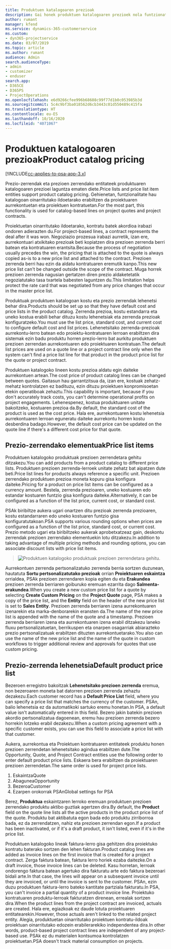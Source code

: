 ```yaml
---
title: Produktuen katalogoaren prezioak
description: Gai honek produktuen katalogoaren prezioek nola funtzionatzen duten informazioa eskaintzen du Dynamics 365 Project Service Automation-en (PSA).
author: rumant
manager: kfend
ms.service: dynamics-365-customerservice
ms.custom:
- dyn365-projectservice
ms.date: 03/07/2019
ms.topic: article
ms.author: rumant
audience: Admin
search.audienceType:
- admin
- customizer
- enduser
search.app:
- D365CE
- D365PS
- ProjectOperations
ms.openlocfilehash: e6d9266cfee996b68608c99f77d1b0c053985b3d
ms.sourcegitcommit: 5c4c9bf3ba018562d6cb3443c01d550489c415fa
ms.translationtype: HT
ms.contentlocale: eu-ES
ms.lasthandoff: 10/16/2020
ms.locfileid: "4071067"
---
```

# <a name="product-catalog-pricing"></a><span data-ttu-id="2d168-103">Produktuen katalogoaren prezioak</span><span class="sxs-lookup"><span data-stu-id="2d168-103">Product catalog pricing</span></span> 

[!INCLUDE[cc-applies-to-psa-app-3.x](../includes/cc-applies-to-psa-app-3x.md)]


<span data-ttu-id="2d168-104">Prezio-zerrendak eta prezioen zerrendako entitateek produktuaren katalogoaren prezioei laguntza ematen diete.</span><span class="sxs-lookup"><span data-stu-id="2d168-104">Price lists and price list item entities support product catalog pricing.</span></span> <span data-ttu-id="2d168-105">Gehienetan, funtzionalitate hau katalogoan oinarritutako ildoetarako erabiltzen da proiektuaren aurrekontuetan eta proiektuen kontratuetan.</span><span class="sxs-lookup"><span data-stu-id="2d168-105">For the most part, this functionality is used for catalog-based lines on project quotes and project contracts.</span></span>

<span data-ttu-id="2d168-106">Proiektuetan oinarritutako ildoetarako, kontratu batek akordioa irabazi ondoren adierazten du.</span><span class="sxs-lookup"><span data-stu-id="2d168-106">For project-based lines, a contract represents the deal after it was won.</span></span> <span data-ttu-id="2d168-107">Negoziazio prozesua irabazi aurretik, izan ere, aurrekontuari atxikitako prezioak beti kopiatzen dira prezioen zerrenda berri batean eta kontratuaren erantsita.</span><span class="sxs-lookup"><span data-stu-id="2d168-107">Because the process of negotiation usually precedes the win, the pricing that is attached to the quote is always copied as-is to a new price list and attached to the contract.</span></span> <span data-ttu-id="2d168-108">Prezioen zerrenda berri hau ezin da aldatu kontratuaren eremutik kanpo.</span><span class="sxs-lookup"><span data-stu-id="2d168-108">This new price list can't be changed outside the scope of the contract.</span></span> <span data-ttu-id="2d168-109">Muga horrek prezioen zerrenda nagusian gertatzen diren prezio aldaketetatik negoziatutako tasa txartela babesten laguntzen du.</span><span class="sxs-lookup"><span data-stu-id="2d168-109">This limitation helps protect the rate card that was negotiated from any price changes that occur in the master price list.</span></span>

<span data-ttu-id="2d168-110">Produktuak produktuen katalogoan kostu eta prezio zerrendak lehenetsi behar dira.</span><span class="sxs-lookup"><span data-stu-id="2d168-110">Products should be set up so that they have default cost and price lists in the product catalog.</span></span> <span data-ttu-id="2d168-111">Zerrenda prezioa, kostu estandarra eta uneko kostua erabili behar dituzu kostu lehenetsiak eta zerrenda prezioak konfiguratzeko.</span><span class="sxs-lookup"><span data-stu-id="2d168-111">You must use the list price, standard cost, and current cost to configure default cost and list prices.</span></span> <span data-ttu-id="2d168-112">Lehenetsitako zerrenda-prezioak aurrekontu-lerro batean edo proiektu-kontratuaren lerroan erabiltzen dira sistemak ezin badu produktu horren prezio-lerro bat aurkitu produktuen prezioen zerrendan aurrekontuaren edo proiektuaren kontratuan.</span><span class="sxs-lookup"><span data-stu-id="2d168-112">The default list prices are used on a quote line or a project contract line only when the system can't find a price list line for that product in the product price list for the quote or project contract.</span></span>

<span data-ttu-id="2d168-113">Produktuen katalogoko lineen kostu prezioa aldatu egin daiteke aurrekontuen artean.</span><span class="sxs-lookup"><span data-stu-id="2d168-113">The cost price of product catalog lines can be changed between quotes.</span></span> <span data-ttu-id="2d168-114">Gaitasun hau garrantzitsua da, izan ere, kostuak zehatz-mehatz kontrolatzen ez badituzu, ezin dituzu proiektuen konpromisoetan etekin operatiboak zehaztu.</span><span class="sxs-lookup"><span data-stu-id="2d168-114">This capability is important, because if you don't accurately track costs, you can't determine operational profits on project engagements.</span></span> <span data-ttu-id="2d168-115">Lehenespenez, kostua produktuaren unitate bakoitzeko, kostuaren prezioa da.</span><span class="sxs-lookup"><span data-stu-id="2d168-115">By default, the standard cost of the product is used as the cost price.</span></span> <span data-ttu-id="2d168-116">Hala ere, aurrekontuaren kostu lehenetsia aurrekontuaren lerroan eguneratu daiteke aurrekontu horren kostu desberdina badago.</span><span class="sxs-lookup"><span data-stu-id="2d168-116">However, the default cost price can be updated on the quote line if there's a different cost price for that quote.</span></span>

## <a name="price-list-items"></a><span data-ttu-id="2d168-117">Prezio-zerrendako elementuak</span><span class="sxs-lookup"><span data-stu-id="2d168-117">Price list items</span></span>

<span data-ttu-id="2d168-118">Produktuen katalogoko produktuak prezioen zerrendetara gehitu ditzakezu.</span><span class="sxs-lookup"><span data-stu-id="2d168-118">You can add products from a product catalog to different price lists.</span></span> <span data-ttu-id="2d168-119">Produktuen prezioen zerrenda-lerroek unitate zehatz bat aipatzen dute beti.</span><span class="sxs-lookup"><span data-stu-id="2d168-119">Price list lines for products always reference a specific unit.</span></span> <span data-ttu-id="2d168-120">Prezioen zerrendako produktuen prezioa moneta kopuru gisa konfigura daiteke.</span><span class="sxs-lookup"><span data-stu-id="2d168-120">Pricing for a product on price list items can be configured as a currency amount.</span></span> <span data-ttu-id="2d168-121">Bestela, zerrenda prezioaren, uneko kostuaren edo estandar kostuaren funtzio gisa konfigura daiteke.</span><span class="sxs-lookup"><span data-stu-id="2d168-121">Alternatively, it can be configured as a function of the list price, current cost, or standard cost.</span></span>

<span data-ttu-id="2d168-122">PSAk biribiltze aukera ugari onartzen ditu prezioak zerrenda prezioaren, kostu estandarraren edo uneko kostuaren funtzio gisa konfiguratutakoan.</span><span class="sxs-lookup"><span data-stu-id="2d168-122">PSA supports various rounding options when prices are configured as a function of the list price, standard cost, or current cost.</span></span> <span data-ttu-id="2d168-123">Prezio metodo ugari eta biribiltzeko aukerak aprobetxatzeaz gain, deskontu zerrendak prezioen zerrendako elementuekin lotu ditzakezu.</span><span class="sxs-lookup"><span data-stu-id="2d168-123">In addition to taking advantage of multiple pricing methods and rounding options, you can associate discount lists with price list items.</span></span> 

> ![Produktuen katalogoko produktuak prezioen zerrendetara gehitu.](media/basic-guide-16.png)

<span data-ttu-id="2d168-125">Aurrekontuen zerrenda pertsonalizatuko zerrenda berria sortzen duzunean, hautatuta **Sortu pertsonalizatutako prezioak** orrian **Proiektuaren eskaintza** orrialdea, PSAk prezioen zerrendaren kopia egiten du eta **Erakundea** prezioen zerrenda berriaren goiburuko eremuan ezarrita dago **Salmenta-erakundea**.</span><span class="sxs-lookup"><span data-stu-id="2d168-125">When you create a new custom price list for a quote by selecting **Create Custom Pricing** on the **Project Quote** page, PSA makes a copy of the price list, and the **Entity** field on the header of the new price list is set to **Sales Entity**.</span></span> <span data-ttu-id="2d168-126">Prezioen zerrenda berriaren izena aurrekontuaren izenarekin eta marka-denborarekin eransten da.</span><span class="sxs-lookup"><span data-stu-id="2d168-126">The name of the new price list is appended with the name of the quote and a timestamp.</span></span> <span data-ttu-id="2d168-127">Prezioen zerrenda berriaren izena eta aurrekontuaren izena erabil ditzakezu laneko fluxu pertsonalizatuetan, berrikuspen eta onarpen osagarriak abiarazteko prezio pertsonalizatuak erabiltzen dituzten aurrekontuetarako.</span><span class="sxs-lookup"><span data-stu-id="2d168-127">You also can use the name of the new price list and the name of the quote in custom workflows to trigger additional review and approvals for quotes that use custom pricing.</span></span>

 
## <a name="default-product-price-list"></a><span data-ttu-id="2d168-128">Prezio-zerrenda lehenetsia</span><span class="sxs-lookup"><span data-stu-id="2d168-128">Default product price list</span></span>
<span data-ttu-id="2d168-129">Bezeroen erregistro bakoitzak **Lehenetsitako prezioen zerrenda** eremua, non bezeroaren moneta bat datorren prezioen zerrenda zehaztu dezakezu.</span><span class="sxs-lookup"><span data-stu-id="2d168-129">Each customer record has a **Default Price List** field, where you can specify a price list that matches the currency of the customer.</span></span> <span data-ttu-id="2d168-130">PSAn, balio lehenetsia ez da automatikoki sartuko eremu honetan.</span><span class="sxs-lookup"><span data-stu-id="2d168-130">In PSA, a default value isn't automatically entered in this field.</span></span> <span data-ttu-id="2d168-131">Bezero jakin batekin prezioen akordio pertsonalizatua dagoenean, eremu hau prezioen zerrenda bezero horrekin lotzeko erabil dezakezu.</span><span class="sxs-lookup"><span data-stu-id="2d168-131">When a custom pricing agreement with a specific customer exists, you can use this field to associate a price list with that customer.</span></span>

<span data-ttu-id="2d168-132">Aukera, aurrekontua eta Proiektuen kontratuaren entitateek produktu honen prezioen zerrendetan lehenetsitako agindua erabiltzen dute.</span><span class="sxs-lookup"><span data-stu-id="2d168-132">The Opportunity, Quote, and Project Contract entities use the following order to enter default product price lists.</span></span> <span data-ttu-id="2d168-133">Eskaera bera erabiltzen da proiektuaren prezioen zerrendetan.</span><span class="sxs-lookup"><span data-stu-id="2d168-133">The same order is used for project price lists.</span></span>

1.  <span data-ttu-id="2d168-134">Eskaintza</span><span class="sxs-lookup"><span data-stu-id="2d168-134">Quote</span></span>
2.  <span data-ttu-id="2d168-135">Abagunea</span><span class="sxs-lookup"><span data-stu-id="2d168-135">Opportunity</span></span>
3.  <span data-ttu-id="2d168-136">Bezeroa</span><span class="sxs-lookup"><span data-stu-id="2d168-136">Customer</span></span>
4.  <span data-ttu-id="2d168-137">Ezarpen orokorrak PSAn</span><span class="sxs-lookup"><span data-stu-id="2d168-137">Global settings for PSA</span></span>

<span data-ttu-id="2d168-138">Berez, **Produktua** eskaintzaren lerroko eremuan produktuen prezioen zerrendako produktu aktibo guztiak agertzen dira.</span><span class="sxs-lookup"><span data-stu-id="2d168-138">By default, the **Product** field on the quote line lists all the active products in the product price list of the quote.</span></span> <span data-ttu-id="2d168-139">Produktu bat aktibatuta egon bada edo produktu zirriborroa bada, ez da zerrendatzen, nahiz eta prezioen zerrendan egon.</span><span class="sxs-lookup"><span data-stu-id="2d168-139">If a product has been inactivated, or if it's a draft product, it isn't listed, even if it's in the price list.</span></span> 

<span data-ttu-id="2d168-140">Produktuen katalogoko lineak faktura-lerro gisa gehitzen dira proiektuko kontratu baterako sortzen den lehen fakturan.</span><span class="sxs-lookup"><span data-stu-id="2d168-140">Product catalog lines are added as invoice lines on the first invoice that is created for a project contract.</span></span> <span data-ttu-id="2d168-141">Zerga faktura batean, faktura lerro horiek ezaba daitezke.</span><span class="sxs-lookup"><span data-stu-id="2d168-141">On a draft invoice, those invoice lines can be deleted.</span></span> <span data-ttu-id="2d168-142">Kasu horretan, lerroak ondorengo faktura batean agertuko dira fakturatu arte edo faktura bezeroari bidali arte.</span><span class="sxs-lookup"><span data-stu-id="2d168-142">In that case, the lines will appear on a subsequent invoice until they are invoiced, or until the invoice is sent to the customer.</span></span> <span data-ttu-id="2d168-143">PSAn, ezin duzu produktuen faktura-lerro bateko kantitate partziala fakturatu.</span><span class="sxs-lookup"><span data-stu-id="2d168-143">In PSA, you can't invoice a partial quantity of a product invoice line.</span></span> <span data-ttu-id="2d168-144">Proiektuko kontratuaren produktu-lerroak fakturatzen direnean, errealak sortzen dira.</span><span class="sxs-lookup"><span data-stu-id="2d168-144">When the product lines from the project contract are invoiced, actuals are created.</span></span> <span data-ttu-id="2d168-145">Hala ere, egiazkoak ez daude lotuta proiektuaren entitatearekin.</span><span class="sxs-lookup"><span data-stu-id="2d168-145">However, those actuals aren't linked to the related project entity.</span></span> <span data-ttu-id="2d168-146">Alegia, produktuetan oinarritutako proiektuen kontratu-ildoak proiektuan oinarritutako edozein erabilerarekiko independentea dira.</span><span class="sxs-lookup"><span data-stu-id="2d168-146">In other words, product-based project contract lines are independent of any project-based use.</span></span> <span data-ttu-id="2d168-147">PSAk ez du materialen kontsumoa kontrolatzen proiektuetan.</span><span class="sxs-lookup"><span data-stu-id="2d168-147">PSA doesn't track material consumption on projects.</span></span>
